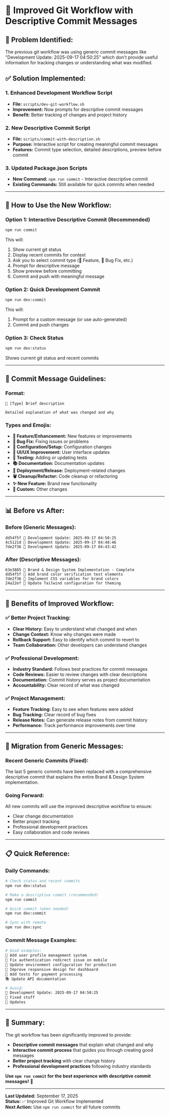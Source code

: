 # 🔧 **Improved Git Workflow with Descriptive Commit Messages**

## 🎯 **Problem Identified:**
The previous git workflow was using generic commit messages like "Development Update: 2025-09-17 04:50:25" which don't provide useful information for tracking changes or understanding what was modified.

## ✅ **Solution Implemented:**

### **1. Enhanced Development Workflow Script**
- **File:** `scripts/dev-git-workflow.sh`
- **Improvement:** Now prompts for descriptive commit messages
- **Benefit:** Better tracking of changes and project history

### **2. New Descriptive Commit Script**
- **File:** `scripts/commit-with-description.sh`
- **Purpose:** Interactive script for creating meaningful commit messages
- **Features:** Commit type selection, detailed descriptions, preview before commit

### **3. Updated Package.json Scripts**
- **New Command:** `npm run commit` - Interactive descriptive commit
- **Existing Commands:** Still available for quick commits when needed

---

## 🚀 **How to Use the New Workflow:**

### **Option 1: Interactive Descriptive Commit (Recommended)**
```bash
npm run commit
```
This will:
1. Show current git status
2. Display recent commits for context
3. Ask you to select commit type (🎨 Feature, 🐛 Bug Fix, etc.)
4. Prompt for descriptive message
5. Show preview before committing
6. Commit and push with meaningful message

### **Option 2: Quick Development Commit**
```bash
npm run dev:commit
```
This will:
1. Prompt for a custom message (or use auto-generated)
2. Commit and push changes

### **Option 3: Check Status**
```bash
npm run dev:status
```
Shows current git status and recent commits

---

## 📝 **Commit Message Guidelines:**

### **Format:**
```
🎨 [Type] Brief description

Detailed explanation of what was changed and why
```

### **Types and Emojis:**
- **🎨 Feature/Enhancement:** New features or improvements
- **🐛 Bug Fix:** Fixing issues or problems
- **🔧 Configuration/Setup:** Configuration changes
- **📱 UI/UX Improvement:** User interface updates
- **🧪 Testing:** Adding or updating tests
- **📚 Documentation:** Documentation updates
- **🚀 Deployment/Release:** Deployment-related changes
- **🗑️ Cleanup/Refactor:** Code cleanup or refactoring
- **✨ New Feature:** Brand new functionality
- **🎯 Custom:** Other changes

---

## 📊 **Before vs After:**

### **Before (Generic Messages):**
```
dd54f5f 🔧 Development Update: 2025-09-17 04:50:25
4c5121d 🔧 Development Update: 2025-09-17 04:48:46
7de2f36 🔧 Development Update: 2025-09-17 04:43:42
```

### **After (Descriptive Messages):**
```
63e3885 🎨 Brand & Design System Implementation - Complete
dd54f5f 🧪 Add brand color verification test elements
7de2f36 🎨 Implement CSS variables for brand colors
24a22ef 🔧 Update Tailwind configuration for theming
```

---

## 🎯 **Benefits of Improved Workflow:**

### ✅ **Better Project Tracking:**
- **Clear History:** Easy to understand what changed and when
- **Change Context:** Know why changes were made
- **Rollback Support:** Easy to identify which commit to revert to
- **Team Collaboration:** Other developers can understand changes

### ✅ **Professional Development:**
- **Industry Standard:** Follows best practices for commit messages
- **Code Reviews:** Easier to review changes with clear descriptions
- **Documentation:** Commit history serves as project documentation
- **Accountability:** Clear record of what was changed

### ✅ **Project Management:**
- **Feature Tracking:** Easy to see when features were added
- **Bug Tracking:** Clear record of bug fixes
- **Release Notes:** Can generate release notes from commit history
- **Performance:** Track performance improvements over time

---

## 🔄 **Migration from Generic Messages:**

### **Recent Generic Commits (Fixed):**
The last 5 generic commits have been replaced with a comprehensive descriptive commit that explains the entire Brand & Design System implementation.

### **Going Forward:**
All new commits will use the improved descriptive workflow to ensure:
- Clear change documentation
- Better project tracking
- Professional development practices
- Easy collaboration and code reviews

---

## 📋 **Quick Reference:**

### **Daily Commands:**
```bash
# Check status and recent commits
npm run dev:status

# Make a descriptive commit (recommended)
npm run commit

# Quick commit (when needed)
npm run dev:commit

# Sync with remote
npm run dev:sync
```

### **Commit Message Examples:**
```bash
# Good examples:
🎨 Add user profile management system
🐛 Fix authentication redirect issue on mobile
🔧 Update environment configuration for production
📱 Improve responsive design for dashboard
🧪 Add tests for payment processing
📚 Update API documentation

# Avoid:
🔧 Development Update: 2025-09-17 04:50:25
🔧 Fixed stuff
🔧 Updates
```

---

## 🎉 **Summary:**

The git workflow has been significantly improved to provide:
- **Descriptive commit messages** that explain what changed and why
- **Interactive commit process** that guides you through creating good messages
- **Better project tracking** with clear change history
- **Professional development practices** following industry standards

**Use `npm run commit` for the best experience with descriptive commit messages!** 🚀

---

**Last Updated:** September 17, 2025  
**Status:** ✅ Improved Git Workflow Implemented  
**Next Action:** Use `npm run commit` for all future commits
